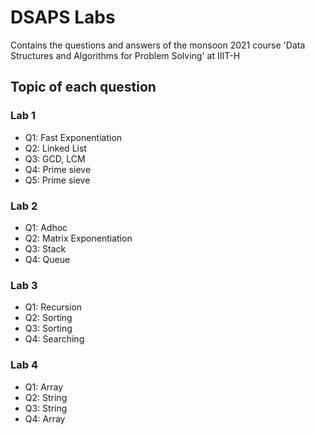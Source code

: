 # DSAPS Labs

Contains the questions and answers of the monsoon 2021 course 'Data Structures and Algorithms for Problem Solving' at IIIT-H 

## Topic of each question

### Lab 1
- Q1: Fast Exponentiation
- Q2: Linked List
- Q3: GCD, LCM
- Q4: Prime sieve
- Q5: Prime sieve

### Lab 2
- Q1: Adhoc
- Q2: Matrix Exponentiation
- Q3: Stack
- Q4: Queue

### Lab 3
- Q1: Recursion
- Q2: Sorting
- Q3: Sorting
- Q4: Searching

### Lab 4
- Q1: Array
- Q2: String
- Q3: String
- Q4: Array
